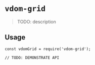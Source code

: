 # `vdom-grid`

> TODO: description

## Usage

```
const vdomGrid = require('vdom-grid');

// TODO: DEMONSTRATE API
```
